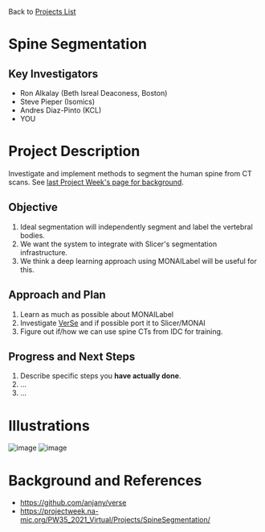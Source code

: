 Back to [Projects List](../../README.md#ProjectsList)

# Spine Segmentation

## Key Investigators

- Ron Alkalay (Beth Isreal Deaconess, Boston)
- Steve Pieper (Isomics)
- Andres Diaz-Pinto (KCL)
- YOU

# Project Description

Investigate and implement methods to segment the human spine from CT scans.  See [last Project Week's page for background](https://projectweek.na-mic.org/PW35_2021_Virtual/Projects/SpineSegmentation/).

## Objective

1. Ideal segmentation will independently segment and label the vertebral bodies.
2. We want the system to integrate with Slicer's segmentation infrastructure.
3. We think a deep learning approach using MONAILabel will be useful for this.

## Approach and Plan

1. Learn as much as possible about MONAILabel
2. Investigate [VerSe](https://arxiv.org/abs/2001.09193) and if possible port it to Slicer/MONAI
3. Figure out if/how we can use spine CTs from IDC for training.

## Progress and Next Steps

<!-- Update this section as you make progress, describing of what you have ACTUALLY DONE. If there are specific steps that you could not complete then you can describe them here, too. -->

1. Describe specific steps you **have actually done**.
1. ...
1. ...

# Illustrations

<!-- Add pictures and links to videos that demonstrate what has been accomplished.
![Description of picture](Example2.jpg)
![Some more images](Example2.jpg)
-->
![image](https://user-images.githubusercontent.com/126077/149805728-25491bc0-f2ea-4799-84b3-3289f58e4f8f.png)
![image](https://user-images.githubusercontent.com/126077/149805758-ed6f30da-2817-47fa-ad04-eedb10c5a9e8.png)


# Background and References

* https://github.com/anjany/verse
* https://projectweek.na-mic.org/PW35_2021_Virtual/Projects/SpineSegmentation/
